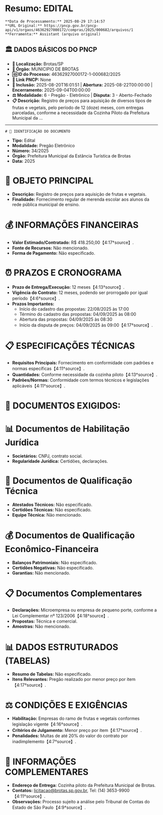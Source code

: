 # Resumo: EDITAL

    **Data de Processamento:** 2025-08-29 17:14:57  
    **URL Original:** https://pncp.gov.br/pncp-api/v1/orgaos/46362927000172/compras/2025/000682/arquivos/1  
    **Ferramenta:** Assistant (arquivo original)  
    
## 🏛️ DADOS BÁSICOS DO PNCP
- **📍 Localização:** Brotas/SP
- **🏢 Órgão:** MUNICIPIO DE BROTAS
- **🆔 ID do Processo:** 46362927000172-1-000682/2025
- **🔗 Link PNCP:** None
- **📅 Inclusão:** 2025-08-20T16:01:51 | **Abertura:** 2025-08-22T00:00:00 | **Encerramento:** 2025-09-04T00:00:00
- **⚖️ Modalidade:** 6 - Pregão - Eletrônico | **Disputa:** 3 - Aberto-Fechado
- **📋 Descrição:** Registro de preços para aquisição de diversos tipos de frutas e vegetais, pelo período de 12 (doze) meses, com entregas parceladas, conforme a necessidade da Cozinha Piloto da Prefeitura Municipal da ...

---

    # 📄 IDENTIFICAÇÃO DO DOCUMENTO
- **Tipo:** Edital
- **Modalidade:** Pregão Eletrônico
- **Número:** 34/2025
- **Órgão:** Prefeitura Municipal da Estância Turística de Brotas
- **Data:** 2025

# 🎯 OBJETO PRINCIPAL
- **Descrição:** Registro de preços para aquisição de frutas e vegetais.
- **Finalidade:** Fornecimento regular de merenda escolar aos alunos da rede pública municipal de ensino.

# 💰 INFORMAÇÕES FINANCEIRAS
- **Valor Estimado/Contratado:** R$ 418.250,00【4:17†source】.
- **Fonte de Recursos:** Não mencionado.
- **Forma de Pagamento:** Não especificado.

# ⏰ PRAZOS E CRONOGRAMA
- **Prazo de Entrega/Execução:** 12 meses【4:13†source】.
- **Vigência do Contrato:** 12 meses, podendo ser prorrogado por igual período【4:6†source】.
- **Prazos Importantes:**
  - Início do cadastro das propostas: 22/08/2025 às 17:00
  - Término do cadastro das propostas: 04/09/2025 às 08:00
  - Abertura das propostas: 04/09/2025 às 08:30
  - Início da disputa de preços: 04/09/2025 às 09:00【4:17†source】.

# 📋 ESPECIFICAÇÕES TÉCNICAS
- **Requisitos Principais:** Fornecimento em conformidade com padrões e normas específicas【4:11†source】.
- **Quantidades:** Conforme necessidade da cozinha piloto【4:13†source】.
- **Padrões/Normas:** Conformidade com termos técnicos e legislações aplicáveis【4:11†source】.

# 📑 DOCUMENTOS EXIGIDOS:
# 📊 Documentos de Habilitação Jurídica
- **Societários:** CNPJ, contrato social.
- **Regularidade Jurídica:** Certidões, declarações.

# 💼 Documentos de Qualificação Técnica
- **Atestados Técnicos:** Não especificado.
- **Certidões Técnicas:** Não especificado.
- **Equipe Técnica:** Não mencionado.

# 💰 Documentos de Qualificação Econômico-Financeira
- **Balanços Patrimoniais:** Não especificado.
- **Certidões Negativas:** Não especificado.
- **Garantias:** Não mencionado.

# 📋 Documentos Complementares
- **Declarações:** Microempresa ou empresa de pequeno porte, conforme a Lei Complementar nº 123/2006【4:18†source】.
- **Propostas:** Técnica e comercial.
- **Amostras:** Não mencionado.

# 📊 DADOS ESTRUTURADOS (TABELAS)
- **Resumo de Tabelas:** Não especificado.
- **Itens Relevantes:** Pregão realizado por menor preço por item【4:17†source】.

# ⚖️ CONDIÇÕES E EXIGÊNCIAS
- **Habilitação:** Empresas do ramo de frutas e vegetais conformes legislação vigente【4:16†source】.
- **Critérios de Julgamento:** Menor preço por item【4:17†source】.
- **Penalidades:** Multas de até 20% do valor do contrato por inadimplemento【4:7†source】.

# 📍 INFORMAÇÕES COMPLEMENTARES
- **Endereço de Entrega:** Cozinha piloto da Prefeitura Municipal de Brotas.
- **Contatos:** licitacao@brotas.sp.gov.br, Tel: (14) 3653-9900【4:11†source】.
- **Observações:** Processo sujeito a análise pelo Tribunal de Contas do Estado de São Paulo【4:9†source】.